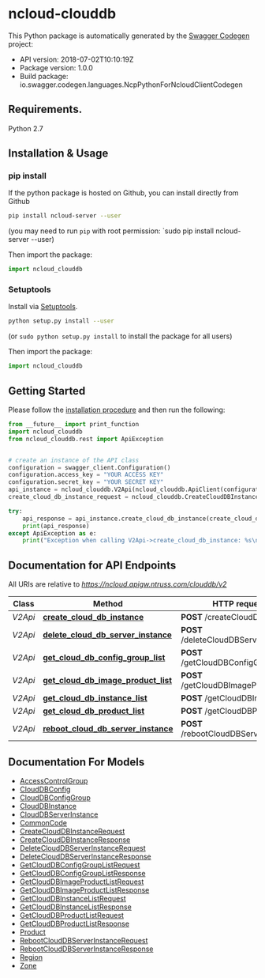 # ncloud-clouddb

This Python package is automatically generated by the [Swagger Codegen](https://github.com/swagger-api/swagger-codegen) project:

- API version: 2018-07-02T10:10:19Z
- Package version: 1.0.0
- Build package: io.swagger.codegen.languages.NcpPythonForNcloudClientCodegen

## Requirements.

Python 2.7

## Installation & Usage
### pip install

If the python package is hosted on Github, you can install directly from Github

```sh
pip install ncloud-server --user
```
(you may need to run `pip` with root permission: `sudo pip install ncloud-server --user)

Then import the package:
```python
import ncloud_clouddb 
```

### Setuptools

Install via [Setuptools](http://pypi.python.org/pypi/setuptools).

```sh
python setup.py install --user
```
(or `sudo python setup.py install` to install the package for all users)

Then import the package:
```python
import ncloud_clouddb
```

## Getting Started

Please follow the [installation procedure](#installation--usage) and then run the following:

```python
from __future__ import print_function
import ncloud_clouddb
from ncloud_clouddb.rest import ApiException


# create an instance of the API class
configuration = swagger_client.Configuration()
configuration.access_key = "YOUR ACCESS KEY"
configuration.secret_key = "YOUR SECRET KEY"
api_instance = ncloud_clouddb.V2Api(ncloud_clouddb.ApiClient(configuration))
create_cloud_db_instance_request = ncloud_clouddb.CreateCloudDBInstanceRequest() # CreateCloudDBInstanceRequest | createCloudDBInstanceRequest

try:
    api_response = api_instance.create_cloud_db_instance(create_cloud_db_instance_request)
    print(api_response)
except ApiException as e:
    print("Exception when calling V2Api->create_cloud_db_instance: %s\n" % e)

```

## Documentation for API Endpoints

All URIs are relative to *https://ncloud.apigw.ntruss.com/clouddb/v2*

Class | Method | HTTP request | Description
------------ | ------------- | ------------- | -------------
*V2Api* | [**create_cloud_db_instance**](docs/V2Api.md#create_cloud_db_instance) | **POST** /createCloudDBInstance | 
*V2Api* | [**delete_cloud_db_server_instance**](docs/V2Api.md#delete_cloud_db_server_instance) | **POST** /deleteCloudDBServerInstance | 
*V2Api* | [**get_cloud_db_config_group_list**](docs/V2Api.md#get_cloud_db_config_group_list) | **POST** /getCloudDBConfigGroupList | 
*V2Api* | [**get_cloud_db_image_product_list**](docs/V2Api.md#get_cloud_db_image_product_list) | **POST** /getCloudDBImageProductList | 
*V2Api* | [**get_cloud_db_instance_list**](docs/V2Api.md#get_cloud_db_instance_list) | **POST** /getCloudDBInstanceList | 
*V2Api* | [**get_cloud_db_product_list**](docs/V2Api.md#get_cloud_db_product_list) | **POST** /getCloudDBProductList | 
*V2Api* | [**reboot_cloud_db_server_instance**](docs/V2Api.md#reboot_cloud_db_server_instance) | **POST** /rebootCloudDBServerInstance | 


## Documentation For Models

 - [AccessControlGroup](docs/AccessControlGroup.md)
 - [CloudDBConfig](docs/CloudDBConfig.md)
 - [CloudDBConfigGroup](docs/CloudDBConfigGroup.md)
 - [CloudDBInstance](docs/CloudDBInstance.md)
 - [CloudDBServerInstance](docs/CloudDBServerInstance.md)
 - [CommonCode](docs/CommonCode.md)
 - [CreateCloudDBInstanceRequest](docs/CreateCloudDBInstanceRequest.md)
 - [CreateCloudDBInstanceResponse](docs/CreateCloudDBInstanceResponse.md)
 - [DeleteCloudDBServerInstanceRequest](docs/DeleteCloudDBServerInstanceRequest.md)
 - [DeleteCloudDBServerInstanceResponse](docs/DeleteCloudDBServerInstanceResponse.md)
 - [GetCloudDBConfigGroupListRequest](docs/GetCloudDBConfigGroupListRequest.md)
 - [GetCloudDBConfigGroupListResponse](docs/GetCloudDBConfigGroupListResponse.md)
 - [GetCloudDBImageProductListRequest](docs/GetCloudDBImageProductListRequest.md)
 - [GetCloudDBImageProductListResponse](docs/GetCloudDBImageProductListResponse.md)
 - [GetCloudDBInstanceListRequest](docs/GetCloudDBInstanceListRequest.md)
 - [GetCloudDBInstanceListResponse](docs/GetCloudDBInstanceListResponse.md)
 - [GetCloudDBProductListRequest](docs/GetCloudDBProductListRequest.md)
 - [GetCloudDBProductListResponse](docs/GetCloudDBProductListResponse.md)
 - [Product](docs/Product.md)
 - [RebootCloudDBServerInstanceRequest](docs/RebootCloudDBServerInstanceRequest.md)
 - [RebootCloudDBServerInstanceResponse](docs/RebootCloudDBServerInstanceResponse.md)
 - [Region](docs/Region.md)
 - [Zone](docs/Zone.md)

